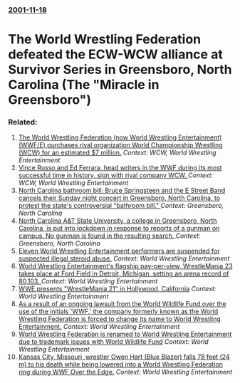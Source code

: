 ### [2001-11-18](/news/2001/11/18/index.md)

#  The World Wrestling Federation defeated the ECW-WCW alliance at Survivor Series in Greensboro, North Carolina (The "Miracle in Greensboro")




### Related:

1. [ The World Wrestling Federation (now World Wrestling Entertainment) (WWF/E) purchases rival organization World Championship Wrestling (WCW) for an estimated $7 million.](/news/2001/03/23/the-world-wrestling-federation-now-world-wrestling-entertainment-wwf-e-purchases-rival-organization-world-championship-wrestling-wcw.md) _Context: WCW, World Wrestling Entertainment_
2. [ Vince Russo and Ed Ferrara, head writers in the WWF during its most successful time in history, sign with rival company WCW. ](/news/1999/10/3/vince-russo-and-ed-ferrara-head-writers-in-the-wwf-during-its-most-successful-time-in-history-sign-with-rival-company-wcw.md) _Context: WCW, World Wrestling Entertainment_
3. [North Carolina bathroom bill: Bruce Springsteen and the E Street Band cancels their Sunday night concert in Greensboro, North Carolina, to protest the state's controversial "bathroom bill." ](/news/2016/04/8/north-carolina-bathroom-bill-bruce-springsteen-and-the-e-street-band-cancels-their-sunday-night-concert-in-greensboro-north-carolina-to-p.md) _Context: Greensboro, North Carolina_
4. [North Carolina A&T State University, a college in Greensboro, North Carolina, is put into lockdown in response to reports of a gunman on campus. No gunman is found in the resulting search. ](/news/2013/04/12/north-carolina-a-t-state-university-a-college-in-greensboro-north-carolina-is-put-into-lockdown-in-response-to-reports-of-a-gunman-on-cam.md) _Context: Greensboro, North Carolina_
5. [ Eleven World Wrestling Entertainment performers are suspended for suspected illegal steroid abuse.](/news/2007/09/1/eleven-world-wrestling-entertainment-performers-are-suspended-for-suspected-illegal-steroid-abuse.md) _Context: World Wrestling Entertainment_
6. [ World Wrestling Entertainment's flagship pay-per-view, WrestleMania 23 takes place at Ford Field in Detroit, Michigan, setting an arena record of 80,103. ](/news/2007/04/1/world-wrestling-entertainment-s-flagship-pay-per-view-wrestlemania-23-takes-place-at-ford-field-in-detroit-michigan-setting-an-arena-rec.md) _Context: World Wrestling Entertainment_
7. [ WWE presents "WrestleMania 21" in Hollywood, California](/news/2005/04/3/wwe-presents-wrestlemania-21-in-hollywood-california.md) _Context: World Wrestling Entertainment_
8. [ As a result of an ongoing lawsuit from the World Wildlife Fund over the use of the initials 'WWF,' the company formerly known as the World Wrestling Federation is forced to change its name to World Wrestling Entertainment.](/news/2002/05/6/as-a-result-of-an-ongoing-lawsuit-from-the-world-wildlife-fund-over-the-use-of-the-initials-wwf-the-company-formerly-known-as-the-world.md) _Context: World Wrestling Entertainment_
9. [World Wrestling Federation is renamed to World Wrestling Entertainment due to trademark issues with World Wildlife Fund](/news/2002/05/5/world-wrestling-federation-is-renamed-to-world-wrestling-entertainment-due-to-trademark-issues-with-world-wildlife-fund.md) _Context: World Wrestling Entertainment_
10. [ Kansas City, Missouri, wrestler Owen Hart (Blue Blazer) falls 78 feet (24 m) to his death while being lowered into a World Wrestling Federation ring during WWF Over the Edge.](/news/1999/05/23/kansas-city-missouri-wrestler-owen-hart-blue-blazer-falls-78-feet-24-m-to-his-death-while-being-lowered-into-a-world-wrestling-federa.md) _Context: World Wrestling Entertainment_
